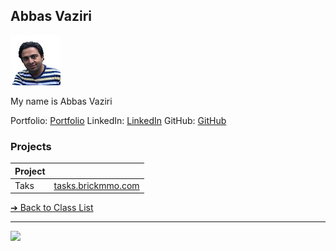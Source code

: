<style>@import url("//readme.codeadam.ca/readme.css");</style>

## Abbas Vaziri

![Abbas Vaziri](./images/abiasV.jpg)  

My name is Abbas Vaziri

Portfolio: [Portfolio](https://vaziri.fiachehr.ir/)
LinkedIn: [LinkedIn](https://www.linkedin.com/in/abbasvaziri/)
GitHub: [GitHub](https://abiasV.github.com)

### Projects

| Project |                                          |
| ------- | ---------------------------------------- |
| Taks    | [tasks.brickmmo.com](tasks.brickmmo.com) |

[&#10132; Back to Class List](/)

---

<a href="https://brickmmo.com">
<img src="https://brickmmo.com/images/brickmmo-logo-horizontal.jpg" width="100">
</a>
